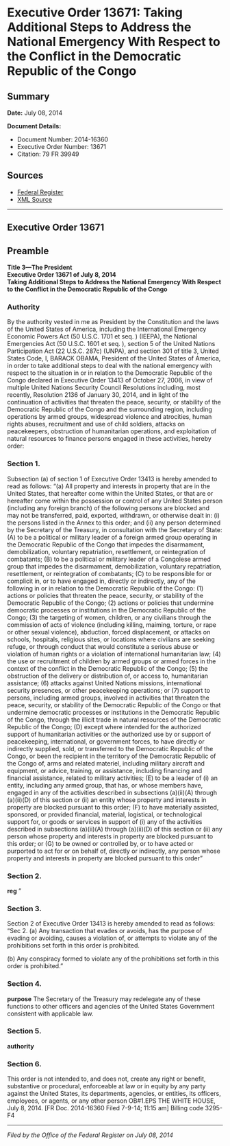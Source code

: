 # Executive Order 13671: Taking Additional Steps to Address the National Emergency With Respect to the Conflict in the Democratic Republic of the Congo

## Summary

**Date:** July 08, 2014

**Document Details:**
- Document Number: 2014-16360
- Executive Order Number: 13671
- Citation: 79 FR 39949

## Sources
- [Federal Register](https://www.federalregister.gov/documents/2014/07/10/2014-16360/taking-additional-steps-to-address-the-national-emergency-with-respect-to-the-conflict-in-the)
- [XML Source](https://www.federalregister.gov/documents/full_text/xml/2014/07/10/2014-16360.xml)

---

## Executive Order 13671

## Preamble

**Title 3—The President**  
**Executive Order 13671 of July 8, 2014**  
**Taking Additional Steps to Address the National Emergency With Respect to the Conflict in the Democratic Republic of the Congo**

### Authority

By the authority vested in me as President by the Constitution and the laws of the United States of America, including the International Emergency Economic Powers Act (50 U.S.C. 1701 
et seq.
) (IEEPA), the National Emergencies Act (50 U.S.C. 1601 
et seq.
), section 5 of the United Nations Participation Act (22 U.S.C. 287c) (UNPA), and section 301 of title 3, United States Code,
I, BARACK OBAMA, President of the United States of America, in order to take additional steps to deal with the national emergency with respect to the situation in or in relation to the Democratic Republic of the Congo declared in Executive Order 13413 of October 27, 2006, in view of multiple United Nations Security Council Resolutions including, most recently, Resolution 2136 of January 30, 2014, and in light of the continuation of activities that threaten the peace, security, or stability of the Democratic Republic of the Congo and the surrounding region, including operations by armed groups, widespread violence and atrocities, human rights abuses, recruitment and use of child soldiers, attacks on peacekeepers, obstruction of humanitarian operations, and exploitation of natural resources to finance persons engaged in these activities, hereby order:
### Section 1.

Subsection (a) of section 1 of Executive Order 13413 is hereby amended to read as follows:
“(a) All property and interests in property that are in the United States, that hereafter come within the United States, or that are or hereafter come within the possession or control of any United States person (including any foreign branch) of the following persons are blocked and may not be transferred, paid, exported, withdrawn, or otherwise dealt in:
    (i) the persons listed in the Annex to this order; and
    (ii) any person determined by the Secretary of the Treasury, in consultation with the Secretary of State:
(A) to be a political or military leader of a foreign armed group operating in the Democratic Republic of the Congo that impedes the disarmament, demobilization, voluntary repatriation, resettlement, or reintegration of combatants;
(B) to be a political or military leader of a Congolese armed group that impedes the disarmament, demobilization, voluntary repatriation, resettlement, or reintegration of combatants;
(C) to be responsible for or complicit in, or to have engaged in, directly or indirectly, any of the following in or in relation to the Democratic Republic of the Congo:
    (1) actions or policies that threaten the peace, security, or stability of the Democratic Republic of the Congo;
    (2) actions or policies that undermine democratic processes or institutions in the Democratic Republic of the Congo;
    (3) the targeting of women, children, or any civilians through the commission of acts of violence (including killing, maiming, torture, or rape or other sexual violence), abduction, forced displacement, or 
attacks on schools, hospitals, religious sites, or locations where civilians are seeking refuge, or through conduct that would constitute a serious abuse or violation of human rights or a violation of international humanitarian law;
    (4) the use or recruitment of children by armed groups or armed forces in the context of the conflict in the Democratic Republic of the Congo;
    (5) the obstruction of the delivery or distribution of, or access to, humanitarian assistance;
    (6) attacks against United Nations missions, international security presences, or other peacekeeping operations; or
    (7) support to persons, including armed groups, involved in activities that threaten the peace, security, or stability of the Democratic Republic of the Congo or that undermine democratic processes or institutions in the Democratic Republic of the Congo, through the illicit trade in natural resources of the Democratic Republic of the Congo;
(D) except where intended for the authorized support of humanitarian activities or the authorized use by or support of peacekeeping, international, or government forces, to have directly or indirectly supplied, sold, or transferred to the Democratic Republic of the Congo, or been the recipient in the territory of the Democratic Republic of the Congo of, arms and related materiel, including military aircraft and equipment, or advice, training, or assistance, including financing and financial assistance, related to military activities;
(E) to be a leader of (i) an entity, including any armed group, that has, or whose members have, engaged in any of the activities described in subsections (a)(ii)(A) through (a)(ii)(D) of this section or (ii) an entity whose property and interests in property are blocked pursuant to this order;
(F) to have materially assisted, sponsored, or provided financial, material, logistical, or technological support for, or goods or services in support of (i) any of the activities described in subsections (a)(ii)(A) through (a)(ii)(D) of this section or (ii) any person whose property and interests in property are blocked pursuant to this order; or
(G) to be owned or controlled by, or to have acted or purported to act for or on behalf of, directly or indirectly, any person whose property and interests in property are blocked pursuant to this order”
### Section 2.

**reg**
”
### Section 3.

Section 2 of Executive Order 13413 is hereby amended to read as follows:
“Sec 2. (a) Any transaction that evades or avoids, has the purpose of evading or avoiding, causes a violation of, or attempts to violate any of the prohibitions set forth in this order is prohibited.

(b) Any conspiracy formed to violate any of the prohibitions set forth in this order is prohibited.”
### Section 4.

**purpose**
 The Secretary of the Treasury may redelegate any of these functions to other officers and agencies of the United States Government consistent with applicable law.
### Section 5.

**authority**

### Section 6.

This order is not intended to, and does not, create any right or benefit, substantive or procedural, enforceable at law or in equity by any party against the United States, its departments, agencies, or entities, its officers, employees, or agents, or any other person
OB#1.EPS
THE WHITE HOUSE,
July 8, 2014.
[FR Doc. 2014-16360
Filed 7-9-14; 11:15 am]
Billing code 3295-F4

---

*Filed by the Office of the Federal Register on July 08, 2014*
